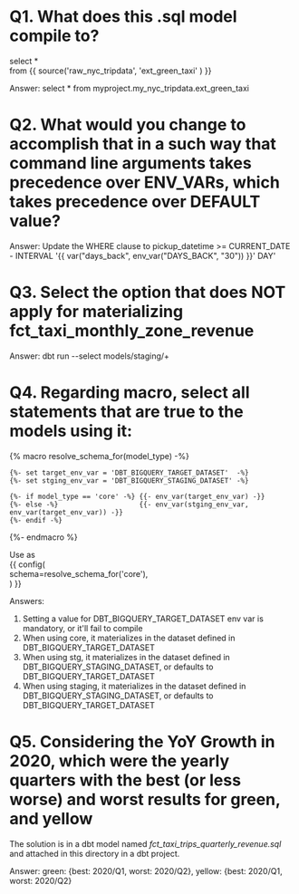 # Q1. What does this .sql model compile to?
select * \
from {{ source('raw_nyc_tripdata', 'ext_green_taxi' ) }}

Answer: select * from myproject.my_nyc_tripdata.ext_green_taxi


# Q2. What would you change to accomplish that in a such way that command line arguments takes precedence over ENV_VARs, which takes precedence over DEFAULT value?

Answer: Update the WHERE clause to pickup_datetime >= CURRENT_DATE - INTERVAL '{{ var("days_back", env_var("DAYS_BACK", "30")) }}' DAY'


# Q3. Select the option that does NOT apply for materializing fct_taxi_monthly_zone_revenue

Answer: dbt run --select models/staging/+


# Q4. Regarding macro, select all statements that are true to the models using it:
{% macro resolve_schema_for(model_type) -%} 

    {%- set target_env_var = 'DBT_BIGQUERY_TARGET_DATASET'  -%} 
    {%- set stging_env_var = 'DBT_BIGQUERY_STAGING_DATASET' -%}

    {%- if model_type == 'core' -%} {{- env_var(target_env_var) -}} 
    {%- else -%}                    {{- env_var(stging_env_var, env_var(target_env_var)) -}}
    {%- endif -%}

{%- endmacro %}

Use as \
{{ config( \
    schema=resolve_schema_for('core'), \
) }}

Answers:
1) Setting a value for DBT_BIGQUERY_TARGET_DATASET env var is mandatory, or it'll fail to compile 
2) When using core, it materializes in the dataset defined in DBT_BIGQUERY_TARGET_DATASET
3) When using stg, it materializes in the dataset defined in DBT_BIGQUERY_STAGING_DATASET, or defaults to DBT_BIGQUERY_TARGET_DATASET
4) When using staging, it materializes in the dataset defined in DBT_BIGQUERY_STAGING_DATASET, or defaults to DBT_BIGQUERY_TARGET_DATASET

# Q5. Considering the YoY Growth in 2020, which were the yearly quarters with the best (or less worse) and worst results for green, and yellow

The solution is in a dbt model named _fct_taxi_trips_quarterly_revenue.sql_ and attached in this directory in a dbt project.

Answer: green: {best: 2020/Q1, worst: 2020/Q2}, yellow: {best: 2020/Q1, worst: 2020/Q2}

